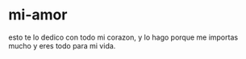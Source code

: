 # mi-amor
esto te lo dedico con todo mi corazon, y lo hago porque me importas mucho y eres todo para mi vida.
